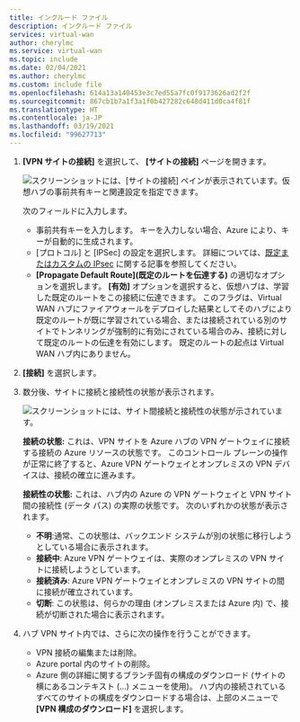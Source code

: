 ```yaml
---
title: インクルード ファイル
description: インクルード ファイル
services: virtual-wan
author: cherylmc
ms.service: virtual-wan
ms.topic: include
ms.date: 02/04/2021
ms.author: cherylmc
ms.custom: include file
ms.openlocfilehash: 614a13a140453e3c7ed55a7fc0f9173626ad2f2f
ms.sourcegitcommit: 867cb1b7a1f3a1f0b427282c648d411d0ca4f81f
ms.translationtype: HT
ms.contentlocale: ja-JP
ms.lasthandoff: 03/19/2021
ms.locfileid: "99627713"
---
```

1. **[VPN サイトの接続]** を選択して、 **[サイトの接続]** ページを開きます。

    ![スクリーンショットには、[サイトの接続] ペインが表示されています。仮想ハブの事前共有キーと関連設定を指定できます。](./media/virtual-wan-tutorial-connect-vpn-site-include/connect.png "接続する")

   次のフィールドに入力します。

   * 事前共有キーを入力します。 キーを入力しない場合、Azure により、キーが自動的に生成されます。
   * [プロトコル] と [IPSec] の設定を選択します。 詳細については、[既定またはカスタムの IPsec](../articles/virtual-wan/virtual-wan-ipsec.md) に関する記事を参照してください。
   * **[Propagate Default Route]\(既定のルートを伝達する\)** の適切なオプションを選択します。 **[有効]** オプションを選択すると、仮想ハブは、学習した既定のルートをこの接続に伝達できます。 このフラグは、Virtual WAN ハブにファイアウォールをデプロイした結果としてそのハブにより既定のルートが既に学習されている場合、または接続されている別のサイトでトンネリングが強制的に有効にされている場合のみ、接続に対して既定のルートの伝達を有効にします。 既定のルートの起点は Virtual WAN ハブ内にありません。

2. **[接続]** を選択します。
3. 数分後、サイトに接続と接続性の状態が表示されます。

   ![スクリーンショットには、サイト間接続と接続性の状態が示されています。](./media/virtual-wan-tutorial-connect-vpn-site-include/status.png "status")

   **接続の状態:** これは、VPN サイトを Azure ハブの VPN ゲートウェイに接続する接続の Azure リソースの状態です。 このコントロール プレーンの操作が正常に終了すると、Azure VPN ゲートウェイとオンプレミスの VPN デバイスは、接続の確立に進みます。

   **接続性の状態:** これは、ハブ内の Azure の VPN ゲートウェイと VPN サイト間の接続性 (データ パス) の実際の状態です。 次のいずれかの状態が表示されます。

    * **不明**:通常、この状態は、バックエンド システムが別の状態に移行しようとしている場合に表示されます。
    * **接続中**: Azure VPN ゲートウェイは、実際のオンプレミスの VPN サイトに接続しようとしています。
    * **接続済み**: Azure VPN ゲートウェイとオンプレミスの VPN サイトの間に接続が確立されています。
    * **切断**: この状態は、何らかの理由 (オンプレミスまたは Azure 内) で、接続が切断された場合に表示されます。
4. ハブ VPN サイト内では、さらに次の操作を行うことができます。 

   * VPN 接続の編集または削除。
   * Azure portal 内のサイトの削除。
   * Azure 側の詳細に関するブランチ固有の構成のダウンロード (サイトの横にあるコンテキスト (...) メニューを使用)。 ハブ内の接続されているすべてのサイトの構成をダウンロードする場合は、上部のメニューで **[VPN 構成のダウンロード]** を選択します。
